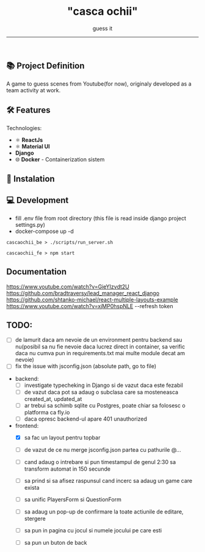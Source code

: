 
<h1 align="center">
<br>
  "casca ochii"
</h1>

<p align="center">guess it</p>

<hr />
<br />


## 📚 Project Definition

A game to guess scenes from Youtube(for now), originaly developed as a team activity at work.


## 🛠️ Features

Technologies:

- ⚛️ **ReactJs**
- ⚛️ **Material UI**
-    **Django**
- 🌐 **Docker** - Containerization sistem


## 🚀 Instalation


## 💻 Development
- fill .env file from root directory (this file is read inside django project settings.py)
- docker-compose up -d

``` cascaochii_be > ./scripts/run_server.sh ```

``` cascaochii_fe > npm start ```


## Documentation
https://www.youtube.com/watch?v=GieYIzvdt2U
https://github.com/bradtraversy/lead_manager_react_django
https://github.com/shtanko-michael/react-multiple-layouts-example
https://www.youtube.com/watch?v=xjMP0hspNLE   --refresh token


## TODO:
- [ ] de lamurit daca am nevoie de un environment pentru backend sau nu(posibil sa nu fie nevoie daca lucrez direct in container, sa verific daca nu cumva pun in requirements.txt mai multe module decat am nevoie)
- [ ] fix the issue with jsconfig.json (absolute path, go to file)

- backend:
  - [ ] investigate typecheking in Django si de vazut daca este fezabil
  - [ ] de vazut daca pot sa adaug o subclasa care sa mosteneasca created_at, updated_at 
  - [ ] ar trebui sa schimb sqlite cu Postgres, poate chiar sa folosesc o platforma ca fly.io
  - [ ] daca opresc backend-ul apare 401 unauthorized

- frontend:
  - [x] sa fac un layout pentru topbar
  - [ ] de vazut de ce nu merge jsconfig.json partea cu pathurile @...
  - [ ] cand adaug o intrebare si pun timestampul de genul 2:30 sa transform automat in 150 secunde
  - [ ] sa prind si sa afisez raspunsul cand incerc sa adaug un game care exista
  - [ ] sa unific PlayersForm si QuestionForm
  - [ ] sa adaug un pop-up de confirmare la toate actiunile de editare, stergere
  - [ ] sa pun in pagina cu jocul si numele jocului pe care esti
  - [ ] sa pun un buton de back
  